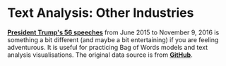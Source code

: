 # Text Analysis: Other Industries

[**President Trump's 56 speeches**](https://github.com/MaurissaCM/Decoded-DA-Datastore/raw/master/data/trump_full_speech.txt.zip) from June 2015 to November 9, 2016 is something a bit different \(and maybe a bit entertaining\) if you are feeling adventurous. It is useful for practicing Bag of Words models and text analysis visualisations. The original data source is from [**GitHub**](https://github.com/PedramNavid/trump_speeches).

